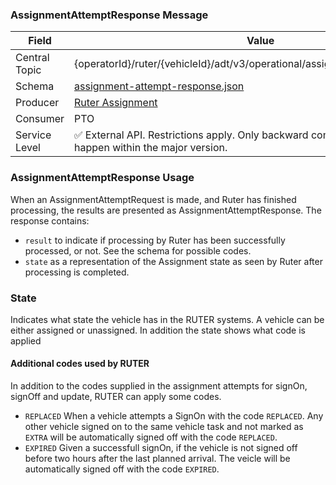 ### AssignmentAttemptResponse Message
| Field         | Value                                                                                                                       |
|---------------|-----------------------------------------------------------------------------------------------------------------------------|
| Central Topic | {operatorId}/ruter/{vehicleId}/adt/v3/operational/assignment/attempt/response                                               |
| Schema        | [ assignment-attempt-response.json ](json-schemas/operational/assignment/attempt/response/assignment-attempt-response.json) |
| Producer      | [Ruter Assignment](https://github.com/orgs/RuterNo/teams/assignment)                                                        |
| Consumer      | PTO                                                                                                                         |
| Service Level | ✅ External API. Restrictions apply. Only backward compatible changes may happen within the major version.                   |

### AssignmentAttemptResponse Usage
When an AssignmentAttemptRequest is made, and Ruter has finished processing, the results are presented as AssignmentAttemptResponse.
The response contains:
- `result` to indicate if processing by Ruter has been successfully processed, or not. See the schema for possible codes.
- `state` as a representation of the Assignment state as seen by Ruter after processing is completed.

### State 
Indicates what state the vehicle has in the RUTER systems.
A vehicle can be either assigned or unassigned. In addition the state shows what code is applied
#### Additional codes used by RUTER
In addition to the codes supplied in the assignment attempts for signOn, signOff and update, RUTER can apply some codes.
- `REPLACED`
  When a vehicle attempts a SignOn with the code `REPLACED`. Any other vehicle signed on to the same vehicle task and not marked as `EXTRA` will be automatically signed off with the code `REPLACED`.
- `EXPIRED`
  Given a successfull signOn, if the vehicle is not signed off before two hours after the last planned arrival. The veicle will be automatically signed off with the code `EXPIRED`.